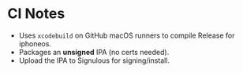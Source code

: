 # CI Notes
- Uses `xcodebuild` on GitHub macOS runners to compile Release for iphoneos.
- Packages an **unsigned** IPA (no certs needed).
- Upload the IPA to Signulous for signing/install.
